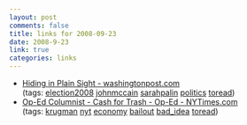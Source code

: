 ```yaml
--- 
layout: post
comments: false
title: links for 2008-09-23
date: 2008-9-23
link: true
categories: links
---
```

<ul class="delicious">
	<li>
<div class="delicious-link"><a href="http://www.washingtonpost.com/wp-dyn/content/article/2008/09/20/AR2008092001763.html">Hiding in Plain Sight - washingtonpost.com</a></div>
<div class="delicious-tags">(tags: <a href="http://delicious.com/zanshin/election2008">election2008</a> <a href="http://delicious.com/zanshin/johnmccain">johnmccain</a> <a href="http://delicious.com/zanshin/sarahpalin">sarahpalin</a> <a href="http://delicious.com/zanshin/politics">politics</a> <a href="http://delicious.com/zanshin/toread">toread</a>)</div></li>
	<li>
<div class="delicious-link"><a href="http://www.nytimes.com/2008/09/22/opinion/22krugman.html?partner=rssuserland">Op-Ed Columnist - Cash for Trash - Op-Ed - NYTimes.com</a></div>
<div class="delicious-tags">(tags: <a href="http://delicious.com/zanshin/krugman">krugman</a> <a href="http://delicious.com/zanshin/nyt">nyt</a> <a href="http://delicious.com/zanshin/economy">economy</a> <a href="http://delicious.com/zanshin/bailout">bailout</a> <a href="http://delicious.com/zanshin/bad_idea">bad_idea</a> <a href="http://delicious.com/zanshin/toread">toread</a>)</div></li>
</ul>

